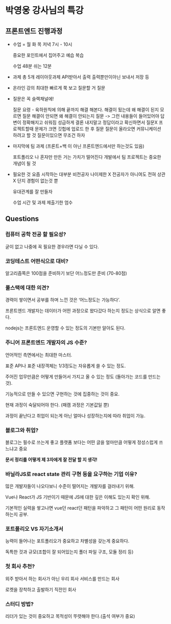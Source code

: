 # 박영웅 강사님의 특강

## 프론트엔드 진행과정

- 수업 = 월 화 목 저녁 7시 - 10시
    
    중요한 포인트에서 집어주고 예습 복습
    
    수업 48분 쉬는 12분
    
- 과제 총 5개
레이아웃과제
API받아서 출력
출력뿐만이아닌 보내서 저장 등
- 온라인 강의 최대한 빠르게 쭉 보고 질문할 거 질문
- 질문은 꼭 슬랙채널에!
    
    질문 요령 - 육하원칙에 의해
    끝까지 해결 해본다. 해결이 됬는데 왜 해결이 된지 모르면 질문
    해결이 안되면 왜 해결이 안되는지 질문
    -> 그런 내용들이 들어있어야 답변이 정확해지고 쉬워짐
    성급하게 결론 내지말고 정답이라고 확신하면서 질문X
    프로젝트할때 문제가 크면 깃헙에 업로드 한 후 질문
    질문이 올라오면 커뮤니케이션 하려고 할 것
    질문이있으면 무조건 하자
    
- 마지막에 팀 과제 (프론트+백 이 아닌 프론트엔드에서만 하는것도 있음)
    
    포트폴리오 나 혼자만 만든 거는 가치가 떨어진다
    개발에서 팀 프로젝트는 중요한 개념이 될 것
    
- 필요한 것
요즘 시작하는 대부분 비전공자
나이제한 X
전공자가 아니여도 전혀 상관X 단지 경험이 없는것 뿐
    
    유대관계를 잘 만들자
    
    수업 시간 및 과제 제출기한 엄수
    

## Questions

### 컴퓨터 공학 전공 할 필요성?

굳이 없고 나중에 꼭 필요한 경우라면 다닐 수 있다.

### 코딩테스트 어떤식으로 대비?

알고리즘쪽은 100점을 준비하기 보단 어느정도만 준비 (70-80점)

### 풀스택에 대한 의견?

경력이 쌓이면서 공부를 하며 느낀 것은 ‘어느정도는 가능하다’.

프론트엔드 개발자는 데이터가 어떤 과정으로 왔다갔다 하는지 정도는 상식으로 알면 좋다.

nodejs는 프론트엔드 운영할 수 있는 정도의 기본만 알아도 된다.

### 주니어 프론트엔드 개발자의 JS 수준?

언어적인 측면에서는 최대한 마스터.

표준 API나 표준 내장객체는 1/3정도는 자유롭게 쓸 수 있는 정도.

주어진 업무만큼은 어떻게 만들어서 가지고 올 수 있는 정도 (돌아가는 코드를 만드는 것).

기능적으로 만들 수 있으면 구현하는 것에 집중하는 것이 중요.

현재 과정이 숙달되어야 한다. (패캠 과정은 기본값일 뿐)

과정이 끝난다고 취업이 되는게 아닌 얼마나 성장하는지에 따라 취업이 가능.

### 블로그와 취업?

블로그는 필수로 쓰는게 좋고 플랫폼 보다는 어떤 글을 얼마만큼 어떻게 정성스럽게 쓰느냐고 중요

**문서 정리를 어떻게 제 3자에게 잘 전달 할 지 생각!**

### 바닐라JS로 react state 관리 구현 등을 요구하는 기업 이유?

많은 개발자들이 나오다보니 수준이 떨어지는 개발자를 걸러내기 위해.

Vue나 React가 JS 기반이기 때문에 JS에 대한 깊은 이해도 있는지 확인 위해.

기본적인 실력을 쌓고나면 vue던 react던 패턴을 파악하고 그 패턴이 어떤 원리로 동작하는지 공부.

### 포트폴리오 VS 자기소개서

능력이 들어나는 포트폴리오가 중요하고 차별성을 갖는게 중요하다.

독특한 것과 규모(조합이 잘 되어있는지 폴더 파일 구조, 모듈 정리 등)

### 첫 회사 추천?

외주 받아서 하는 회사가 아닌 우리 회사 서비스를 만드는 회사

로켓을 장착하고 출발하기 직전인 회사  

### 스터디 방법?

리더가 있는 것이 중요하고 목적성이 뚜렷해야 한다.(출석 여부가 중요)
